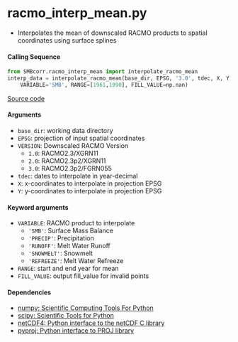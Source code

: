 racmo_interp_mean.py
====================

- Interpolates the mean of downscaled RACMO products to spatial coordinates using surface splines

#### Calling Sequence
```python
from SMBcorr.racmo_interp_mean import interpolate_racmo_mean
interp_data = interpolate_racmo_mean(base_dir, EPSG, '3.0', tdec, X, Y,
    VARIABLE='SMB', RANGE=[1961,1990], FILL_VALUE=np.nan)
```
[Source code](https://github.com/tsutterley/SMBcorr/blob/master/SMBcorr/racmo_interp_mean.py)

#### Arguments
- `base_dir`: working data directory
- `EPSG`: projection of input spatial coordinates
- `VERSION`: Downscaled RACMO Version
    * `1.0`: RACMO2.3/XGRN11
    * `2.0`: RACMO2.3p2/XGRN11
    * `3.0`: RACMO2.3p2/FGRN055
- `tdec`: dates to interpolate in year-decimal
- `X`: x-coordinates to interpolate in projection EPSG
- `Y`: y-coordinates to interpolate in projection EPSG

#### Keyword arguments
- `VARIABLE`: RACMO product to interpolate
    * `'SMB'`: Surface Mass Balance
    * `'PRECIP'`: Precipitation
    * `'RUNOFF'`: Melt Water Runoff
    * `'SNOWMELT'`: Snowmelt
    * `'REFREEZE'`: Melt Water Refreeze
- `RANGE`: start and end year for mean
- `FILL_VALUE`: output fill_value for invalid points

#### Dependencies
- [numpy: Scientific Computing Tools For Python](https://numpy.org)
- [scipy: Scientific Tools for Python](https://docs.scipy.org/doc//)
- [netCDF4: Python interface to the netCDF C library](https://unidata.github.io/netcdf4-python/netCDF4/index.html)
- [pyproj: Python interface to PROJ library](https://pypi.org/project/pyproj/)
